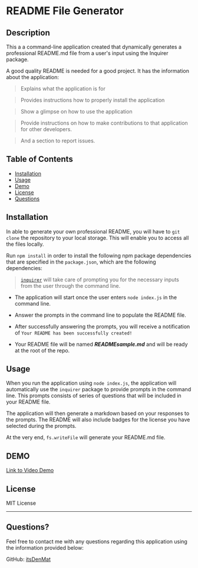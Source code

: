 # README File Generator

## Description
This a a command-line application created that dynamically generates a professional README.md file from a user's input using the Inquirer package.

A good quality README is needed for a good project. It has the information about the application:
> Explains what the application is for

> Provides instructions how to properly install the application

>Show a glimpse on how to use the application

>Provide instructions on how to make contributions to that application for other developers.

>And a section to report issues.

## Table of Contents
* [Installation](#installation)
* [Usage](#usage)
* [Demo](#demo)
* [License](#license)
* [Questions](#questions?)


## Installation
In able to generate your own professional README, you will have to `git clone` the repository to your local storage. This will enable you to access all the files locally.

Run `npm install` in order to install the following npm package dependencies that are specified in the `package.json`, which are the following dependencies:
> [`inquirer`](https://www.npmjs.com/package/inquirer) will take care of prompting you for the necessary inputs from the user through the command line.

* The application will start once the user enters `node index.js` in the command line.

* Answer the prompts in the command line to populate the README file.

* After successfully answering the prompts, you will receive a notification of `Your README has been successfully created!`

* Your README file will be named <strong>_READMEsample.md_</strong> and will be ready at the root of the repo.

## Usage
When you run the application using `node index.js`, the application will automatically use the `inquirer` package to provide prompts in the command line. This prompts consists of series of questions that will be included in your README file.

The application will then generate a markdown based on your responses to the prompts. The README will also include badges for the license you have selected during the prompts.

At the very end, `fs.writeFile` will generate your README.md file.

## DEMO
[Link to Video Demo](https://drive.google.com/file/d/1kLmmfec663CnmISC403JuaeacYntHONj/view?usp=sharing)

## License
MIT License

---
## Questions?
Feel free to contact me with any questions regarding this application using the information provided below:

GitHub: [itsDenMat](https://github.com/itsDenMat)

